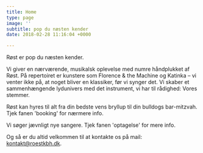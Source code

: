 ```yaml
---
title: Home
type: page
image: ''
subtitle: pop du næsten kender
date: 2018-02-28 11:16:04 +0000

---
```

Røst er pop du næsten kender.

Vi giver en nærværende, musikalsk  oplevelse med numre håndplukket af Røst. På repertoiret er kunstere som Florence & the Machine og Katinka – vi venter ikke på, at noget bliver en klassiker, før vi synger det. Vi skaber et sammenhængende  lydunivers med det instrument, vi har til rådighed: Vores stemmer.

Røst kan hyres til alt fra din bedste vens bryllup til din bulldogs bar-mitzvah. Tjek fanen 'booking' for nærmere info.



Vi søger jævnligt nye sangere. Tjek fanen 'optagelse' for mere info.

Og så er du altid velkommen til at kontakte os på mail: kontakt@roestkbh.dk.
